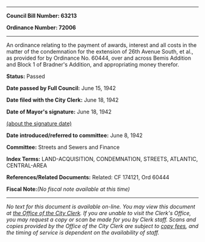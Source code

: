 

********

**Council Bill Number: 63213**
   
**Ordinance Number: 72006**
********

 An ordinance relating to the payment of awards, interest and all costs in the matter of the condemnation for the extension of 26th Avenue South, et al., as provided for by Ordinance No. 60444, over and across Bemis Addition and Block 1 of Bradner's Addition, and appropriating money therefor.

**Status:** Passed
   
**Date passed by Full Council:** June 15, 1942
   
**Date filed with the City Clerk:** June 18, 1942
   
**Date of Mayor's signature:** June 18, 1942
   
[(about the signature date)](/~public/approvaldate.htm)
   
   
   
**Date introduced/referred to committee:** June 8, 1942
   
**Committee:** Streets and Sewers and Finance
   
   
**Index Terms:** LAND-ACQUISITION, CONDEMNATION, STREETS, ATLANTIC, CENTRAL-AREA

**References/Related Documents:** Related: CF 174121, Ord 60444

**Fiscal Note:**_(No fiscal note available at this time)_
********

_No text for this document is available on-line. You may view this document at [the Office of the City Clerk](http://www.seattle.gov/leg/clerk/contactUs.htm). If you are unable to visit the Clerk's Office, you may request a copy or scan be made for you by Clerk staff. Scans and copies provided by the Office of the City Clerk are subject to [copy fees](http://clerk.seattle.gov/~public/clerkfees.htm), and the timing of service is dependent on the availability of staff._

